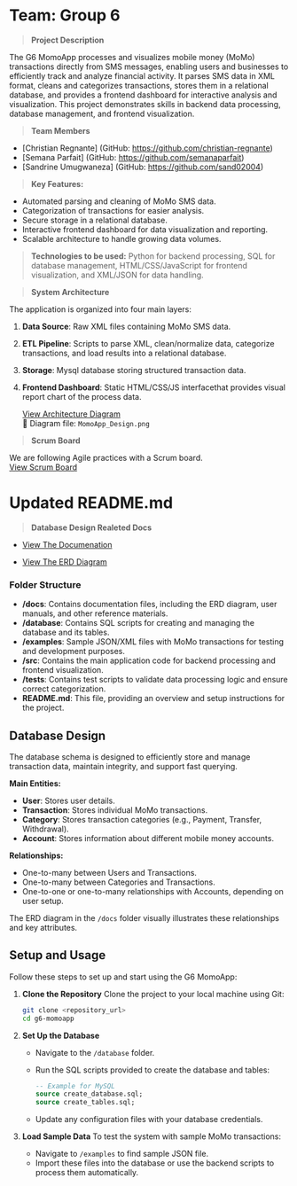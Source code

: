 # Team: Group 6

>**Project Description**

The G6 MomoApp processes and visualizes mobile money (MoMo) transactions directly from SMS messages, enabling users and businesses to efficiently track and analyze financial activity. It parses SMS data in XML format, cleans and categorizes transactions, stores them in a relational database, and provides a frontend dashboard for interactive analysis and visualization. This project demonstrates skills in backend data processing, database management, and frontend visualization.

>**Team Members**

- [Christian Regnante] (GitHub: https://github.com/christian-regnante)
- [Semana Parfait] (GitHub: https://github.com/semanaparfait)
- [Sandrine Umugwaneza] (GitHub: https://github.com/sand02004)

>**Key Features:**

* Automated parsing and cleaning of MoMo SMS data.
* Categorization of transactions for easier analysis.
* Secure storage in a relational database.
* Interactive frontend dashboard for data visualization and reporting.
* Scalable architecture to handle growing data volumes.

>**Technologies to be used:** Python for backend processing, SQL for database management, HTML/CSS/JavaScript for frontend visualization, and XML/JSON for data handling.

>**System Architecture**

The application is organized into four main layers:
1. **Data Source**: Raw XML files containing MoMo SMS data.  
2. **ETL Pipeline**: Scripts to parse XML, clean/normalize data, categorize transactions, and load results into a relational database.  
3. **Storage**: Mysql database storing structured transaction data.  
4. **Frontend Dashboard**: Static HTML/CSS/JS interfacethat provides visual report chart of the process data.

   [View Architecture Diagram](<MomoApp_Design.png>)  
📂 Diagram file: `MomoApp_Design.png`

>**Scrum Board**

We are following Agile practices with a Scrum board.  
[View Scrum Board](<https://github.com/users/Christian-Regnante/projects/5>)  

# Updated README.md

>**Database Design Realeted Docs**

   * [View The Documenation](<docs/DatabaseDesign_Document.pdf>)

   * [View The ERD Diagram](<docs/erd_diagram.jpeg>)

### Folder Structure

* **/docs**: Contains documentation files, including the ERD diagram, user manuals, and other reference materials.
* **/database**: Contains SQL scripts for creating and managing the database and its tables.
* **/examples**: Sample JSON/XML files with MoMo transactions for testing and development purposes.
* **/src**: Contains the main application code for backend processing and frontend visualization.
* **/tests**: Contains test scripts to validate data processing logic and ensure correct categorization.
* **README.md**: This file, providing an overview and setup instructions for the project.

## Database Design

The database schema is designed to efficiently store and manage transaction data, maintain integrity, and support fast querying.

**Main Entities:**

* **User**: Stores user details.
* **Transaction**: Stores individual MoMo transactions.
* **Category**: Stores transaction categories (e.g., Payment, Transfer, Withdrawal).
* **Account**: Stores information about different mobile money accounts.

**Relationships:**

* One-to-many between Users and Transactions.
* One-to-many between Categories and Transactions.
* One-to-one or one-to-many relationships with Accounts, depending on user setup.

The ERD diagram in the `/docs` folder visually illustrates these relationships and key attributes.

## Setup and Usage

Follow these steps to set up and start using the G6 MomoApp:

1. **Clone the Repository**
   Clone the project to your local machine using Git:

   ```bash
   git clone <repository_url>
   cd g6-momoapp
   ```

<!-- 2. **Install Dependencies**
   Install the necessary Python packages for backend processing:

   ```bash
   pip install -r requirements.txt
   ``` -->

2. **Set Up the Database**

   * Navigate to the `/database` folder.
   * Run the SQL scripts provided to create the database and tables:

     ```sql
     -- Example for MySQL
     source create_database.sql;
     source create_tables.sql;
     ```
   * Update any configuration files with your database credentials.

4. **Load Sample Data**
   To test the system with sample MoMo transactions:

   * Navigate to `/examples` to find sample JSON file.
   * Import these files into the database or use the backend scripts to process them automatically.

<!-- 5. **Run the Backend Processing and Frontend Dashboard**
   Execute the script that processes transactions and starts the simple HTML/JS dashboard:

   ```bash
   python app.py
   ```

   Open your browser and navigate to `http://localhost:8000` (or the port specified) to access the dashboard. -->

<!-- 6. **Usage Tips and Notes**

   * Regularly update the database with new SMS transaction files to keep analytics up-to-date.
   * Check logs for any errors in data parsing or categorization.
   * Use filters in the dashboard to analyze transactions by type, date, or amount.
   * Ensure that any new data follows the expected XML/JSON format to prevent processing errors.
   * For production environments, consider automating data ingestion and dashboard updates to maintain continuous operation. -->



<!-- ## 📂 Project Structure (planned) -->
